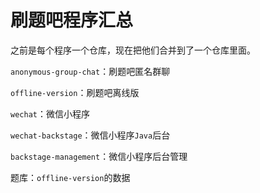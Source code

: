 # 刷题吧程序汇总

之前是每个程序一个仓库，现在把他们合并到了一个仓库里面。

`anonymous-group-chat`：刷题吧匿名群聊

`offline-version`：刷题吧离线版

`wechat`：微信小程序

`wechat-backstage`：微信小程序`Java`后台

`backstage-management`：微信小程序后台管理

题库：`offline-version`的数据





